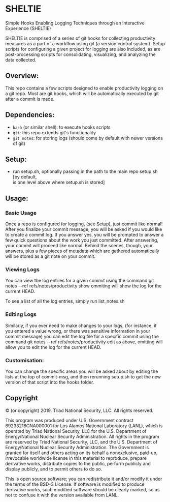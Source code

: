 # SHELTIE

Simple Hooks Enabling Logging Techniques through an Interactive Experience (SHELTIE)

SHELTIE is comprised of a series of git hooks for collecting productivity
measures as a part of a workflow using git (a version control system). Setup
scripts for configuring a given project for logging are also included, as are
post-processing scripts for consolidating, visualizing, and analyzing the data
collected.

## Overview:

This repo contains a few scripts designed to enable productivity
logging on a git repo. Most are git hooks, which will be automatically
executed by git after a commit is made.

## Dependencies:
  
- `bash` (or similar shell): to execute hooks scripts
- `git`: this repo extends git's functionality
- `git notes`: for storing logs (should come by default with newer versions of git)

## Setup:

- run setup.sh, optionally passing in the path to the main repo setup.sh <main
   repo path> [by default, <main repo path> is one level above where setup.sh
   is stored]

## Usage:

###  Basic Usage 

Once a repo is configured for logging, (see Setup), just commit like normal!
After you finalize your commit message, you will be asked if you would like to
create a commit log. If you answer yes, you will be prompted to answer a few
quick questions about the work you just committed. After answering, your commit
will proceed like normal. Behind the scenes, though, your answers, plus a few
pieces of metadata which are gathered automatically will be stored 
as a git note on your commit.

### Viewing Logs 

You can view the log entries for a given commit using the command git notes
--ref refs/notes/productivity show <commit hash> ommiting <commit hash> will
show the log for the current HEAD.

To see a list of all the log entries, simply run list_notes.sh

### Editing Logs 

Similarly, if you ever need to make changes to your logs, (for instance, if you
entered a value wrong, or there was sensitive information in your commit message)
you can edit the log file for a specific commit using the command
git notes --ref refs/notes/productivity edit <commit hash>
as above, omitting <commit hash> will allow you to edit the log for the
current HEAD.

### Customisation:

You can change the specific areas you will be asked about by editing
the lists at the top of commit-msg, and then rerunning setup.sh to get
the new version of that script into the hooks folder.

## Copyright

© (or copyright) 2019. Triad National Security, LLC. All rights reserved.

This program was produced under U.S. Government contract 89233218CNA000001 for
Los Alamos National Laboratory (LANL), which is operated by Triad National
Security, LLC for the U.S. Department of Energy/National Nuclear Security
Administration. All rights in the program are reserved by Triad National
Security, LLC, and the U.S. Department of Energy/National Nuclear Security
Administration. The Government is granted for itself and others acting on its
behalf a nonexclusive, paid-up, irrevocable worldwide license in this material
to reproduce, prepare derivative works, distribute copies to the public,
   perform publicly and display publicly, and to permit others to do so.

This is open source software; you can redistribute it and/or modify it under
the terms of the BSD-3 License. If software is modified to produce derivative
works, such modified software should be clearly marked, so as not to confuse it
with the version available from LANL.
